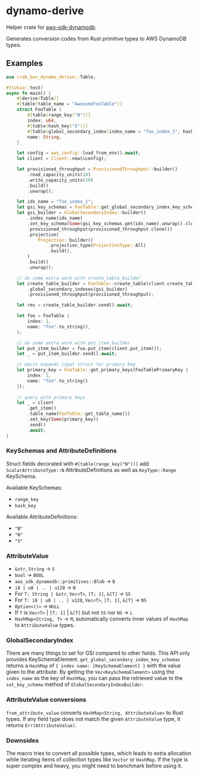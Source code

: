 # dynamo-derive

Helper crate for [aws-sdk-dynamodb](https://docs.rs/aws-sdk-dynamodb/latest/aws_sdk_dynamodb/).

Generates conversion codes from Rust primitive types to AWS DynamoDB types.

## Examples

```rust
use crab_box_dynamo_derive::Table;

#[tokio::test]
async fn main() {
    #[derive(Table)]
    #[table(table_name = "AwesomeFooTable")]
    struct FooTable {
        #[table(range_key("N"))]
        index: u64,
        #[table(hash_key("S"))]
        #[table(global_secondary_index(index_name = "foo_index_1", hash_key("S")))]
        name: String,
    }

    let config = aws_config::load_from_env().await;
    let client = Client::new(&config);

    let provisioned_throughput = ProvisionedThroughput::builder()
        .read_capacity_units(10)
        .write_capacity_units(30)
        .build()
        .unwrap();

    let idx_name = "foo_index_1";
    let gsi_key_schemas = FooTable::get_global_secondary_index_key_schemas();
    let gsi_builder = GlobalSecondaryIndex::builder()
        .index_name(idx_name)
        .set_key_schema(Some(gsi_key_schemas.get(idx_name).unwrap().clone()))
        .provisioned_throughput(provisioned_throughput.clone())
        .projection(
            Projection::builder()
                .projection_type(ProjectionType::All)
                .build(),
        )
        .build()
        .unwrap();

    // do some extra work with create_table_builder
    let create_table_builder = FooTable::create_table(client.create_table())
        .global_secondary_indexes(gsi_builder)
        .provisioned_throughput(provisioned_throughput);

    let res = create_table_builder.send().await;

    let foo = FooTable {
        index: 1,
        name: "foo".to_string(),
    };

    // do some extra work with put_item_builder
    let put_item_builder = foo.put_item(client.put_item());
    let _ = put_item_builder.send().await;

    // macro expands input struct for primary key
    let primary_key = FooTable::get_primary_keys(FooTablePrimaryKey {
        index: 1,
        name: "foo".to_string()
    });
    
    // query with primary keys
    let _ = client
        .get_item()
        .table_name(FooTable::get_table_name())
        .set_key(Some(primary_key))
        .send()
        .await;
}
```

### KeySchemas and AttributeDefinitions

Struct fields decorated with `#[table(range_key("N"))]` add `ScalarAttributeType::N` AttributeDefinitions as well as `KeyType::Range` KeySchema.

Available KeySchemas:

- `range_key`
- `hash_key`

Available AttributeDefinitions:

- `"B"`
- `"N"`
- `"S"`

### AttributeValue

- `&str`, `String` -> `S`
- `bool` -> `BOOL`
- `aws_sdk_dynamodb::primitives::Blob` -> `B`
- `i8 | u8 | .. | u128` -> `N`
- For `T: String | &str`, `Vec<T>`, `[T; 1]`, `&[T]` -> `SS`
- For `T: i8 | u8 | .. | u128`, `Vec<T>`, `[T; 1]`, `&[T]` -> `NS`
- `Option<()>` -> `NULL`
- If `T` is `Vec<T>` | `[T; 1]` | `&[T]` but not `SS` nor `NS` -> `L`
- `HashMap<String, T>` -> `M`, automatically converts inner values of `HashMap` to `AttributeValue` types.

### GlobalSecondaryIndex

There are many things to set for GSI compared to other fields. This API only provides KeySchemaElement. 
`get_global_secondary_index_key_schemas` returns a `HashMap` of `{ index name: [KeySchemaElement] }` with the value given to the attribute. 
By getting the `Vec<KeySchemaElement>` using the `index_name` as the key of `HashMap`, you can pass the retrieved value to the `set_key_schema` method of `GlobalSecondaryIndexBuilder`.

### AttributeValue conversions

`from_attribute_value` converts `HashMap<String, AttributeValue>` to Rust types. 
If any field type does not match the given `AttributeValue` type, it returns `Err(AttributeValue)`.

### Downsides

The macro tries to convert all possible types, which leads to extra allocation while iterating items of collection types like `Vector` or `HashMap`. 
If the type is super complex and heavy, you might need to benchmark before using it.
